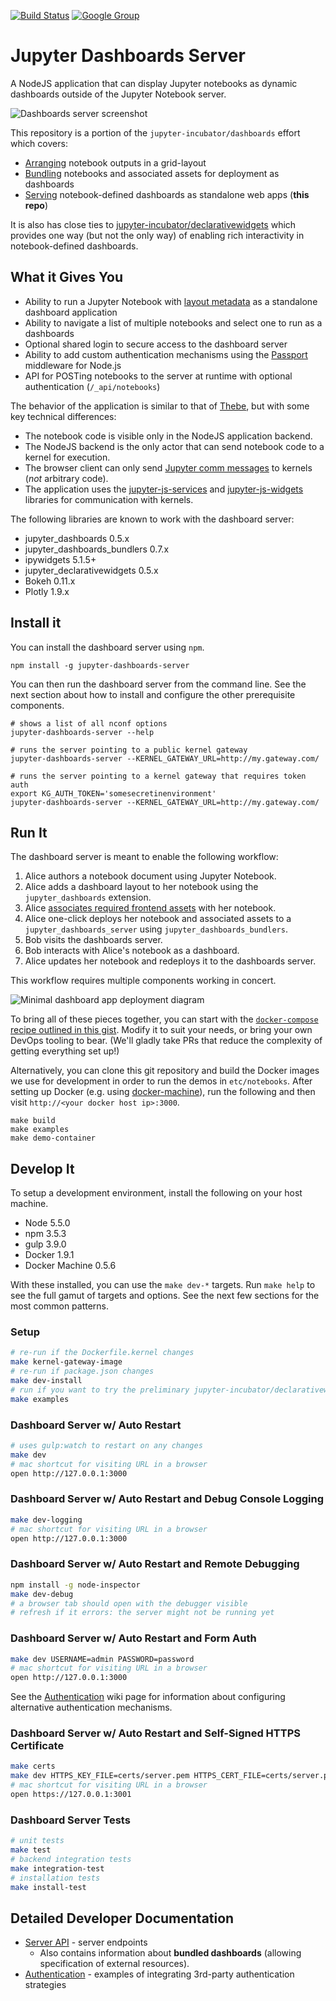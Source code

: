[![Build Status](https://travis-ci.org/jupyter-incubator/dashboards_server.svg?branch=master)](https://travis-ci.org/jupyter-incubator/dashboards_server) [![Google Group](https://img.shields.io/badge/-Google%20Group-lightgrey.svg)](https://groups.google.com/forum/#!forum/jupyter)

# Jupyter Dashboards Server

A NodeJS application that can display Jupyter notebooks as dynamic dashboards outside of the Jupyter Notebook server.

![Dashboards server screenshot](etc/server_intro.png)

This repository is a portion of the `jupyter-incubator/dashboards` effort which covers:

* [Arranging](https://github.com/jupyter-incubator/dashboards) notebook outputs in a grid-layout
* [Bundling](https://github.com/jupyter-incubator/dashboards_bundlers) notebooks and associated assets for deployment as dashboards
* [Serving](https://github.com/jupyter-incubator/dashboards_server) notebook-defined dashboards as standalone web apps (**this repo**)

It is also has close ties to [jupyter-incubator/declarativewidgets](https://github.com/jupyter-incubator/declarativewidgets) which provides one way (but not the only way) of enabling rich interactivity in notebook-defined dashboards.

## What it Gives You

* Ability to run a Jupyter Notebook with [layout metadata](https://github.com/jupyter-incubator/dashboards) as a standalone dashboard application
* Ability to navigate a list of multiple notebooks and select one to run as a dashboards
* Optional shared login to secure access to the dashboard server
* Ability to add custom authentication mechanisms using the [Passport](http://passportjs.org/) middleware for Node.js
* API for POSTing notebooks to the server at runtime with optional authentication (`/_api/notebooks`)

The behavior of the application is similar to that of [Thebe](https://github.com/oreillymedia/thebe), but with some key technical differences:

* The notebook code is visible only in the NodeJS application backend.
* The NodeJS backend is the only actor that can send notebook code to a kernel for execution.
* The browser client can only send [Jupyter comm messages](http://jupyter-client.readthedocs.org/en/latest/messaging.html#opening-a-comm) to kernels (*not* arbitrary code).
* The application uses the [jupyter-js-services](https://github.com/jupyter/jupyter-js-services) and [jupyter-js-widgets](https://github.com/ipython/ipywidgets/tree/master/jupyter-js-widgets) libraries for communication with kernels.

The following libraries are known to work with the dashboard server:

* jupyter_dashboards 0.5.x
* jupyter_dashboards_bundlers 0.7.x
* ipywidgets 5.1.5+
* jupyter_declarativewidgets 0.5.x
* Bokeh 0.11.x
* Plotly 1.9.x

## Install it

You can install the dashboard server using `npm`.

```
npm install -g jupyter-dashboards-server
```

You can then run the dashboard server from the command line. See the next section about how to install and configure the other prerequisite components.

```
# shows a list of all nconf options
jupyter-dashboards-server --help

# runs the server pointing to a public kernel gateway
jupyter-dashboards-server --KERNEL_GATEWAY_URL=http://my.gateway.com/

# runs the server pointing to a kernel gateway that requires token auth
export KG_AUTH_TOKEN='somesecretinenvironment'
jupyter-dashboards-server --KERNEL_GATEWAY_URL=http://my.gateway.com/
```

## Run It

The dashboard server is meant to enable the following workflow:

1. Alice authors a notebook document using Jupyter Notebook.
2. Alice adds a dashboard layout to her notebook using the `jupyter_dashboards` extension.
3. Alice [associates required frontend assets](https://github.com/jupyter-incubator/contentmanagement/blob/master/etc/notebooks/associations_demo/associations_demo.ipynb) with her notebook.
4. Alice one-click deploys her notebook and associated assets to a `jupyter_dashboards_server` using `jupyter_dashboards_bundlers`.
5. Bob visits the dashboards server.
6. Bob interacts with Alice's notebook as a dashboard.
7. Alice updates her notebook and redeploys it to the dashboards server.

This workflow requires multiple components working in concert.

![Minimal dashboard app deployment diagram](etc/simple_deploy.png)

To bring all of these pieces together, you can start with the [`docker-compose` recipe outlined in this gist](https://gist.github.com/jhpedemonte/0e156782a7039be0ecc6fa335390bed0). Modify it to suit your needs, or bring your own DevOps tooling to bear. (We'll gladly take PRs that reduce the complexity of getting everything set up!)

Alternatively, you can clone this git repository and build the Docker images we use for development in order to run the demos in `etc/notebooks`. After setting up Docker (e.g. using [docker-machine](https://docs.docker.com/machine/get-started/)), run the following and then visit `http://<your docker host ip>:3000`.

```
make build
make examples
make demo-container
```

## Develop It

To setup a development environment, install the following on your host machine.

* Node 5.5.0
* npm 3.5.3
* gulp 3.9.0
* Docker 1.9.1
* Docker Machine 0.5.6

With these installed, you can use the `make dev-*` targets. Run `make help` to see the full gamut of targets and options. See the next few sections for the most common patterns.

### Setup

```bash
# re-run if the Dockerfile.kernel changes
make kernel-gateway-image
# re-run if package.json changes
make dev-install
# run if you want to try the preliminary jupyter-incubator/declarativewidgets support
make examples
```

### Dashboard Server w/ Auto Restart

```bash
# uses gulp:watch to restart on any changes
make dev
# mac shortcut for visiting URL in a browser
open http://127.0.0.1:3000
```

### Dashboard Server w/ Auto Restart and Debug Console Logging

```bash
make dev-logging
# mac shortcut for visiting URL in a browser
open http://127.0.0.1:3000
```

### Dashboard Server w/ Auto Restart and Remote Debugging

```bash
npm install -g node-inspector
make dev-debug
# a browser tab should open with the debugger visible
# refresh if it errors: the server might not be running yet
```

### Dashboard Server w/ Auto Restart and Form Auth

```bash
make dev USERNAME=admin PASSWORD=password
# mac shortcut for visiting URL in a browser
open http://127.0.0.1:3000
```

See the [Authentication](https://github.com/jupyter-incubator/dashboards_server/wiki/Authentication) wiki page for information about configuring alternative authentication mechanisms.

### Dashboard Server w/ Auto Restart and Self-Signed HTTPS Certificate

```bash
make certs
make dev HTTPS_KEY_FILE=certs/server.pem HTTPS_CERT_FILE=certs/server.pem
# mac shortcut for visiting URL in a browser
open https://127.0.0.1:3001
```

### Dashboard Server Tests

```bash
# unit tests
make test
# backend integration tests
make integration-test
# installation tests
make install-test
```

## Detailed Developer Documentation

* [Server API](https://github.com/jupyter-incubator/dashboards_server/wiki/Server-API) - server endpoints
    * Also contains information about **bundled dashboards** (allowing specification of external resources).
* [Authentication](https://github.com/jupyter-incubator/dashboards_server/wiki/Authentication) - examples of integrating 3rd-party authentication strategies
